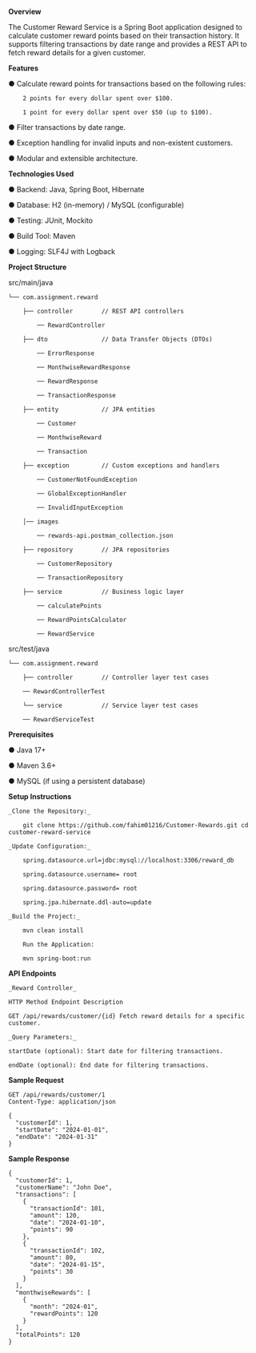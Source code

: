 **Overview**

The Customer Reward Service is a Spring Boot application designed to calculate customer reward points based on their transaction history. It supports filtering transactions by date range and provides a REST API to fetch reward details for a given customer.


**Features**

● Calculate reward points for transactions based on the following rules:

		2 points for every dollar spent over $100.
	
		1 point for every dollar spent over $50 (up to $100).
● Filter transactions by date range.

● Exception handling for invalid inputs and non-existent customers.

● Modular and extensible architecture.


**Technologies Used**

● Backend: Java, Spring Boot, Hibernate

● Database: H2 (in-memory) / MySQL (configurable)

● Testing: JUnit, Mockito

● Build Tool: Maven

● Logging: SLF4J with Logback


**Project Structure**

src/main/java

	└── com.assignment.reward

		├── controller        // REST API controllers

			── RewardController

		├── dto               // Data Transfer Objects (DTOs)
	
		 	── ErrorResponse
		
		 	── MonthwiseRewardResponse
		
		 	── RewardResponse
		
		 	── TransactionResponse

		├── entity            // JPA entities
	
		 	── Customer
		
		 	── MonthwiseReward
		
		 	── Transaction

		├── exception         // Custom exceptions and handlers
	
			── CustomerNotFoundException
	 
			── GlobalExceptionHandler
	 
			── InvalidInputException

		│── images
	
			── rewards-api.postman_collection.json

		├── repository        // JPA repositories
	
			── CustomerRepository
	 
			── TransactionRepository
		
		├── service           // Business logic layer
	
			── calculatePoints
	 
			── RewardPointsCalculator
	 
			── RewardService
	 
src/test/java

	└── com.assignment.reward

		├── controller        // Controller layer test cases
	
   		── RewardControllerTest

		└── service           // Service layer test cases
	
   		── RewardServiceTest

	
**Prerequisites**

● Java 17+

● Maven 3.6+

● MySQL (if using a persistent database)


**Setup Instructions**

	_Clone the Repository:_

		git clone https://github.com/fahim01216/Customer-Rewards.git cd customer-reward-service

	_Update Configuration:_

		spring.datasource.url=jdbc:mysql://localhost:3306/reward_db 
		
		spring.datasource.username= root
		
		spring.datasource.password= root
		
		spring.jpa.hibernate.ddl-auto=update

	_Build the Project:_

		mvn clean install
		
		Run the Application:
		
		mvn spring-boot:run


**API Endpoints**

	_Reward Controller_

	HTTP Method Endpoint Description

	GET /api/rewards/customer/{id} Fetch reward details for a specific customer.

	_Query Parameters:_

	startDate (optional): Start date for filtering transactions.
	
	endDate (optional): End date for filtering transactions.


**Sample Request**

```
GET /api/rewards/customer/1
Content-Type: application/json

{
  "customerId": 1,
  "startDate": "2024-01-01",
  "endDate": "2024-01-31"
}
```

**Sample Response**

```
{
  "customerId": 1,
  "customerName": "John Doe",
  "transactions": [
    {
      "transactionId": 101,
      "amount": 120,
      "date": "2024-01-10",
      "points": 90
    },
    {
      "transactionId": 102,
      "amount": 80,
      "date": "2024-01-15",
      "points": 30
    }
  ],
  "monthwiseRewards": [
    {
      "month": "2024-01",
      "rewardPoints": 120
    }
  ],
  "totalPoints": 120
}
```
